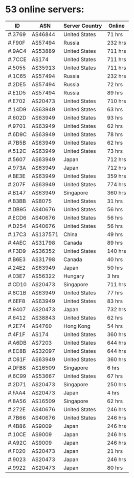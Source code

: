 # 53 online servers:

| ID | ASN | Server Country | Online |
| ------ | ------ | ------ | ------ |
| #.3769 | AS46844 | United States | 71 hrs |
| #.F90F | AS57494 | Russia | 232 hrs |
| #.9AC4 | AS53889 | United States | 711 hrs |
| #.7CCE | AS174 | United States | 711 hrs |
| #.5055 | AS35913 | United States | 711 hrs |
| #.1C65 | AS57494 | Russia | 232 hrs |
| #.2DE5 | AS57494 | Russia | 72 hrs |
| #.E1D5 | AS57494 | Russia | 89 hrs |
| #.E702 | AS20473 | United States | 710 hrs |
| #.14D9 | AS63949 | United States | 63 hrs |
| #.602D | AS63949 | United States | 93 hrs |
| #.9701 | AS63949 | United States | 62 hrs |
| #.6D9C | AS63949 | United States | 78 hrs |
| #.7B5B | AS63949 | United States | 62 hrs |
| #.512C | AS63949 | United States | 73 hrs |
| #.5607 | AS63949 | Japan | 712 hrs |
| #.973A | AS63949 | Japan | 712 hrs |
| #.BE3E | AS63949 | United States | 359 hrs |
| #.207F | AS63949 | United States | 774 hrs |
| #.B147 | AS63949 | Singapore | 360 hrs |
| #.B3BB | AS8075 | United States | 31 hrs |
| #.DB95 | AS40676 | United States | 56 hrs |
| #.ECD6 | AS40676 | United States | 56 hrs |
| #.D254 | AS40676 | United States | 56 hrs |
| #.17C3 | AS137571 | China | 49 hrs |
| #.4AEC | AS31798 | Canada | 89 hrs |
| #.F3D9 | AS36352 | United States | 140 hrs |
| #.B6E3 | AS31798 | Canada | 40 hrs |
| #.24E2 | AS63949 | Japan | 50 hrs |
| #.03E7 | AS56322 | Hungary | 3 hrs |
| #.CD10 | AS20473 | Singapore | 711 hrs |
| #.8C1B | AS63949 | United States | 77 hrs |
| #.6EF8 | AS63949 | United States | 83 hrs |
| #.9407 | AS20473 | Japan | 732 hrs |
| #.6412 | AS38843 | United States | 62 hrs |
| #.2E74 | AS4760 | Hong Kong | 54 hrs |
| #.4F1F | AS174 | United States | 360 hrs |
| #.A6DB | AS7203 | United States | 644 hrs |
| #.EC8B | AS32097 | United States | 644 hrs |
| #.C61F | AS63949 | United States | 360 hrs |
| #.DFB8 | AS16509 | Singapore | 6 hrs |
| #.6C99 | AS53667 | United States | 67 hrs |
| #.2D71 | AS20473 | Singapore | 250 hrs |
| #.FAA4 | AS20473 | Japan | 4 hrs |
| #.8A56 | AS16509 | Singapore | 62 hrs |
| #.272E | AS40676 | United States | 246 hrs |
| #.7B66 | AS40676 | United States | 246 hrs |
| #.4B86 | AS9009 | Japan | 246 hrs |
| #.10CE | AS9009 | Japan | 246 hrs |
| #.A92C | AS9009 | Japan | 246 hrs |
| #.F020 | AS20473 | Japan | 21 hrs |
| #.9023 | AS20473 | Japan | 246 hrs |
| #.9922 | AS20473 | Japan | 80 hrs |

